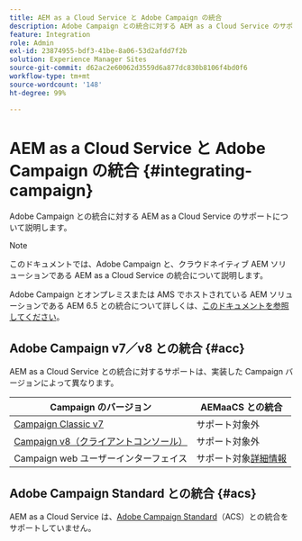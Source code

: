 ```yaml
---
title: AEM as a Cloud Service と Adobe Campaign の統合
description: Adobe Campaign との統合に対する AEM as a Cloud Service のサポートについて説明します。
feature: Integration
role: Admin
exl-id: 23874955-bdf3-41be-8a06-53d2afdd7f2b
solution: Experience Manager Sites
source-git-commit: d62ac2e60062d3559d6a877dc830b8106f4bd0f6
workflow-type: tm+mt
source-wordcount: '148'
ht-degree: 99%

---
```



# AEM as a Cloud Service と Adobe Campaign の統合 {#integrating-campaign}

Adobe Campaign との統合に対する AEM as a Cloud Service のサポートについて説明します。

>[!NOTE]
>
>このドキュメントでは、Adobe Campaign と、クラウドネイティブ AEM ソリューションである AEM as a Cloud Service の統合について説明します。
>
>Adobe Campaign とオンプレミスまたは AMS でホストされている AEM ソリューションである AEM 6.5 との統合について詳しくは、[このドキュメントを参照してください](https://experienceleague.adobe.com/docs/experience-manager-65/administering/integration/campaign.html?lang=ja)。

## Adobe Campaign v7／v8 との統合 {#acc}

AEM as a Cloud Service との統合に対するサポートは、実装した Campaign バージョンによって異なります。

| Campaign のバージョン | AEMaaCS との統合 |
|---|---|
| [Campaign Classic v7](https://experienceleague.adobe.com/docs/campaign-classic.html?lang=ja) | サポート対象外 |
| [Campaign v8（クライアントコンソール）](https://experienceleague.adobe.com/docs/campaign-v8.html?lang=ja) | サポート対象外 |
| Campaign web ユーザーインターフェイス | サポート対象[詳細情報](https://experienceleague.adobe.com/en/docs/campaign/campaign-v8/connect/ac-aem) |

## Adobe Campaign Standard との統合 {#acs}

AEM as a Cloud Service は、[Adobe Campaign Standard](https://experienceleague.adobe.com/docs/campaign-standard.html?lang=ja)（ACS）との統合をサポートしていません。
